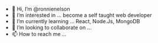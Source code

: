 - 👋 Hi, I’m @ronnienelson
- 👀 I’m interested in ... become a self taught web developer
- 🌱 I’m currently learning ... React, Node.Js, MongoDB
- 💞️ I’m looking to collaborate on ...
- 📫 How to reach me ...

<!---
ronnienelson/ronnienelson is a ✨ special ✨ repository because its `README.md` (this file) appears on your GitHub profile.
You can click the Preview link to take a look at your changes.
--->
